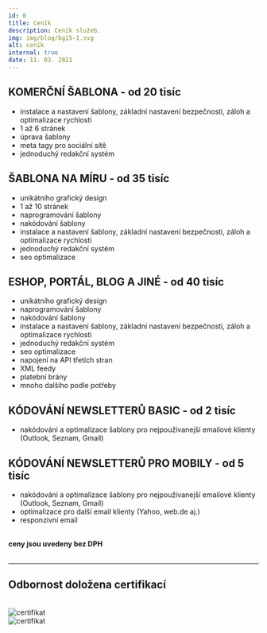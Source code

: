 ```yaml
---
id: 0
title: Ceník
description: Ceník služeb.
img: img/blog/bg15-1.svg
alt: ceník
internal: true
date: 11. 03. 2021
---
```


<h2 class="text-orange">KOMERČNÍ ŠABLONA - <strong class="text-black">od 20 tisíc</strong></h2>

- instalace a nastavení šablony, základní nastavení bezpečnosti, záloh a optimalizace rychlosti
- 1 až 6 stránek
- úprava šablony
- meta tagy pro sociální sítě
- jednoduchý redakční systém

<h2 class="text-orange">ŠABLONA NA MÍRU - <strong class="text-black">od 35 tisíc</strong></h2>

- unikátního grafický design
- 1 až 10 stránek
- naprogramování šablony
- nakódování šablony
- instalace a nastavení šablony, základní nastavení bezpečnosti, záloh a optimalizace rychlosti
- jednoduchý redakční systém
- seo optimalizace

<h2 class="text-orange">ESHOP, PORTÁL, BLOG A JINÉ - <strong class="text-black">od 40 tisíc</strong></h2>

- unikátního grafický design
- naprogramování šablony
- nakódování šablony
- instalace a nastavení šablony, základní nastavení bezpečnosti, záloh a optimalizace rychlosti
- jednoduchý redakční systém
- seo optimalizace
- napojení na API třetích stran
- XML feedy
- platební brány
- mnoho dalšího podle potřeby

<h2 class="text-orange">KÓDOVÁNÍ NEWSLETTERŮ BASIC - <strong class="text-black">od 2 tisíc</strong></h2>

- nakódováni a optimalizace šablony pro nejpouživanejší emailové klienty (Outlook, Seznam, Gmail)
   
<h2 class="text-orange">KÓDOVÁNÍ NEWSLETTERŮ PRO MOBILY - <strong class="text-black">od 5 tisíc</strong></h2>

- nakódováni a optimalizace šablony pro nejpouživanejší emailové klienty (Outlook, Seznam, Gmail)
- optimalizace pro další email klienty (Yahoo, web.de aj.)
- responzivní email

<br>
<strong>ceny jsou uvedeny bez DPH</strong>
<br>
<br>
<hr>

## Odbornost doložena certifikací

<br>
<div class="row">
  <div class="col-6 col-sm-4 ">
<div class="text-center mb-30">
 <img class="img-fluid" src="/img/certifikaty/certifikat-1.jpg" alt="certifikat">
</div>
</div>
<div class="col-6 col-sm-4 offset-sm-1">
<div class="text-center mb-30">
 <img class="img-fluid" src="/img/certifikaty/certifikat-2.jpg" alt="certifikat">
</div>
</div>
</div>
